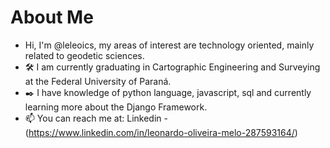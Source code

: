 # About Me

- Hi, I'm @leleoics, my areas of interest are technology oriented, mainly related to geodetic sciences. 
- 🛠️ I am currently graduating in Cartographic Engineering and Surveying at the Federal University of Paraná.
- ✒️ I have knowledge of python language, javascript, sql and currently learning more about the Django Framework.
- 📫 You can reach me at: Linkedin - (https://www.linkedin.com/in/leonardo-oliveira-melo-287593164/)
